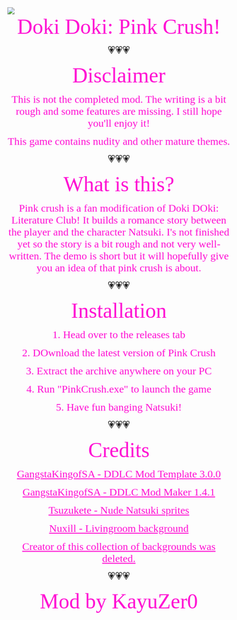 
<html>
<head>
<style>
h2 {text-align: center;}
</style>
</head>
<body>

<img src="https://i.imgur.com/zjtfbKc.jpg">

<center>
<font face="Cheri" size="20px" color="ff0fd3">Doki Doki: Pink Crush!</font>


<font face="Cheri" size="5px" color="">💗💗💗</font>


<font face="Cheri" size="15px" color="ff0fd3">Disclaimer</font>

<font face="Cheri" size="5px" color="ff0fd3">This is not the completed mod. The writing is a bit rough and some features are missing. I still hope you'll enjoy it!</font>

<font face="Cheri" size="5px" color="ff0fd3">This game contains nudity and other mature themes.</font>


<font face="Cheri" size="5px" color="">💗💗💗</font>


<font face="Cheri" size="15px" color="ff0fd3">What is this?</font>

<font face="Cheri" size="5px" color="ff0fd3">Pink crush is a fan modification of Doki DOki: Literature Club! It builds a romance story between the player and the character Natsuki. I's not finished yet so the story is a bit rough and not very well-written. The demo is short but it will hopefully give you an idea of that pink crush is about.</font>


<font face="Cheri" size="5px" color="">💗💗💗</font>


<font face="Cheri" size="15px" color="ff0fd3">Installation</font>

<font face="Cheri" size="5px" color="ff0fd3">1. Head over to the releases tab</font>

<font face="Cheri" size="5px" color="ff0fd3">2. DOwnload the latest version of Pink Crush</font>

<font face="Cheri" size="5px" color="ff0fd3">3. Extract the archive anywhere on your PC</font>

<font face="Cheri" size="5px" color="ff0fd3">4. Run "PinkCrush.exe" to launch the game</font>

<font face="Cheri" size="5px" color="ff0fd3">5. Have fun banging Natsuki!</font>


<font face="Cheri" size="5px" color="">💗💗💗</font>


<font face="Cheri" size="15px" color="ff0fd3">Credits</font>

<font face="Cheri" size="5px" color="ff0fd3"><a href="https://github.com/GanstaKingofSA/DDLC-ModMaker/releases/tag/1.4.1" style="color:#ff0fd3;">GangstaKingofSA - DDLC Mod Template 3.0.0 </a></font>

<font face="Cheri" size="5px" color="ff0fd3"><a href="https://github.com/GanstaKingofSA/DDLC-ModMaker/releases/tag/1.4.1" style="color:#ff0fd3;">GangstaKingofSA - DDLC Mod Maker 1.4.1 </a></font>

<font face="Cheri" size="5px" color="ff0fd3"><a href="https://www.deviantart.com/tsuzukete/art/Just-Natsuki-724498702" style="color:#ff0fd3;">Tsuzukete - Nude Natsuki sprites</a></font>

<font face="Cheri" size="5px" color="ff0fd3"><a href="https://www.reddit.com/r/DDLCMods/comments/886s4i/back_with_a_new_home_made_background_a_living/" style="color:#ff0fd3;">Nuxill - Livingroom background</a></font>

<font face="Cheri" size="5px" color="ff0fd3"><a href="https://imgur.com/a/jWFuw" style="color:#ff0fd3;">Creator of this collection of backgrounds was deleted. </a></font>


<font face="Cheri" size="5px" color="">💗💗💗</font>


<font face="Cheri" size="15px" color="ff0fd3">Mod by KayuZer0</font>
 

